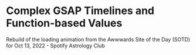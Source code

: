 # Complex GSAP Timelines and Function-based Values

Rebuild of the loading animation from the Awwwards Site of the Day (SOTD) for Oct 13, 2022 - Spotify Astrology Club

